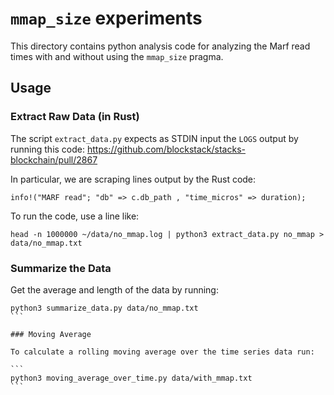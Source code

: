 # `mmap_size` experiments

This directory contains python analysis code for analyzing the Marf read times with and
without using the `mmap_size` pragma.

## Usage

### Extract Raw Data (in Rust)
The script `extract_data.py` expects as STDIN input the `LOGS` output by
running this code:
https://github.com/blockstack/stacks-blockchain/pull/2867

In particular, we are scraping lines output by the Rust code:

```
info!("MARF read"; "db" => c.db_path , "time_micros" => duration);
```

To run the code, use a line like:

```
head -n 1000000 ~/data/no_mmap.log | python3 extract_data.py no_mmap > data/no_mmap.txt
```

### Summarize the Data
Get the average and length of the data by running:

````
python3 summarize_data.py data/no_mmap.txt
```

### Moving Average

To calculate a rolling moving average over the time series data run:

```
python3 moving_average_over_time.py data/with_mmap.txt
```
